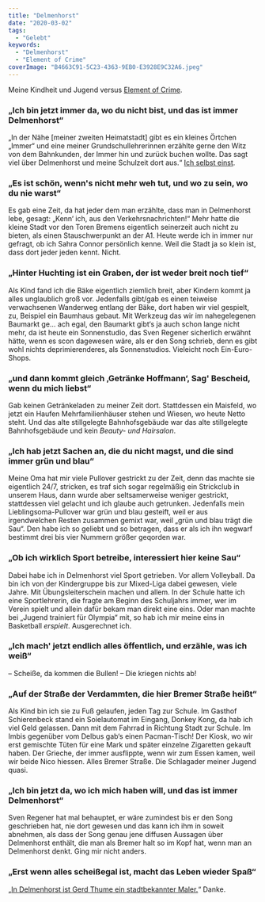 ```yaml
---
title: "Delmenhorst"
date: "2020-03-02"
tags:
  - "Gelebt"
keywords:
  - "Delmenhorst"
  - "Element of Crime"
coverImage: "B4663C91-5C23-4363-9EB0-E3928E9C32A6.jpeg"
---
```


Meine Kindheit und Jugend versus [Element of Crime](https://www.youtube.com/watch?v=c-2VJoYUw3g).

### „Ich bin jetzt immer da, wo du nicht bist, und das ist immer Delmenhorst“

„In der Nähe \[meiner zweiten Heimatstadt\] gibt es ein kleines Örtchen „Immer“ und eine meiner Grundschullehrerinnen erzählte gerne den Witz von dem Bahnkunden, der Immer hin und zurück buchen wollte. Das sagt viel über Delmenhorst und meine Schulzeit dort aus.“ [Ich selbst einst](https://couchblog.de/blog/2016/10/25/morgenlese-xvi/).

### „Es ist schön, wenn's nicht mehr weh tut, und wo zu sein, wo du nie warst“

Es gab eine Zeit, da hat jeder dem man erzählte, dass man in Delmenhorst lebe, gesagt: „Kenn‘ ich, aus den Verkehrsnachrichten!“ Mehr hatte die kleine Stadt vor den Toren Bremens eigentlich seinerzeit auch nicht zu bieten, als einen Stauschwerpunkt an der A1. Heute werde ich in immer nur gefragt, ob ich Sahra Connor persönlich kenne. Weil die Stadt ja so klein ist, dass dort jeder jeden kennt. Nicht.

### „Hinter Huchting ist ein Graben, der ist weder breit noch tief“

Als Kind fand ich die Bäke eigentlich ziemlich breit, aber Kindern kommt ja alles unglaublich groß vor. Jedenfalls gibt/gab es einen teiweise verwachsenen Wanderweg entlang der Bäke, dort haben wir viel gespielt, zu, Beispiel ein Baumhaus gebaut. Mit Werkzeug das wir im nahegelegenen Baumarkt ge… ach egal, den Baumarkt gibt‘s ja auch schon lange nicht mehr, da ist heute ein Sonnenstudio, das Sven Regener sicherlich erwähnt hätte, wenn es scon dagewesen wäre, als er den Song schrieb, denn es gibt wohl nichts deprimierenderes, als Sonnenstudios. Vieleicht noch Ein-Euro-Shops.

### „und dann kommt gleich ‚Getränke Hoffmann‘, Sag' Bescheid, wenn du mich liebst“

Gab keinen Getränkeladen zu meiner Zeit dort. Stattdessen ein Maisfeld, wo jetzt ein Haufen Mehrfamilienhäuser stehen und Wiesen, wo heute Netto steht. Und das alte stillgelegte Bahnhofsgebäude war das alte stillgelegte Bahnhofsgebäude und kein _Beauty- und Hairsalon_.

### „Ich hab jetzt Sachen an, die du nicht magst, und die sind immer grün und blau“

Meine Oma hat mir viele Pullover gestrickt zu der Zeit, denn das machte sie eigentlich 24/7, stricken, es traf sich sogar regelmäßig ein Strickclub in unserem Haus, dann wurde aber seltsamerweise weniger gestrickt, stattdessen viel gelacht und ich glaube auch getrunken. Jedenfalls mein Lieblingsoma-Pullover war grün und blau gesteift, weil er aus irgendwelchen Resten zusammen gemixt war, weil „grün und blau trägt die Sau“. Den habe ich so geliebt und so betragen, dass er als ich ihn wegwarf bestimmt drei bis vier Nummern größer geqorden war.

### „Ob ich wirklich Sport betreibe, interessiert hier keine Sau“

Dabei habe ich in Delmenhorst viel Sport getrieben. Vor allem Volleyball. Da bin ich von der Kindergruppe bis zur Mixed-Liga dabei gewesen, viele Jahre. Mit Übungsleiterschein machen und allem. In der Schule hatte ich eine Sportlehrerin, die fragte am Beginn des Schuljahrs immer, wer im Verein spielt und allein dafür bekam man direkt eine eins. Oder man machte bei „Jugend trainiert für Olympia“ mit, so hab ich mir meine eins in Basketball _erspielt_. Ausgerechnet ich.

### „Ich mach' jetzt endlich alles öffentlich, und erzähle, was ich weiß“

– Scheiße, da kommen die Bullen!
– Die kriegen nichts ab!

### „Auf der Straße der Verdammten, die hier Bremer Straße heißt“

Als Kind bin ich sie zu Fuß gelaufen, jeden Tag zur Schule. Im Gasthof Schierenbeck stand ein Soielautomat im Eingang, Donkey Kong, da hab ich viel Geld gelassen. Dann mit dem Fahrrad in Richtung Stadt zur Schule. Im Imbis gegenüber vom Delbus gab‘s einen Pacman-Tisch! Der Kiosk, wo wir erst gemischte Tüten für eine Mark und später einzelne Zigaretten gekauft haben. Der Grieche, der immer ausflippte, wenn wir zum Essen kamen, weil wir beide Nico hiessen. Alles Bremer Straße. Die Schlagader meiner Jugend quasi.

### „Ich bin jetzt da, wo ich mich haben will, und das ist immer Delmenhorst“

Sven Regener hat mal behauptet, er wäre zumindest bis er den Song geschrieben hat, nie dort gewesen und das kann ich ihm in soweit abnehmen, als dass der Song genau jene diffusen Aussagen über Delmenhorst enthält, die man als Bremer halt so im Kopf hat, wenn man an Delmenhorst denkt. Ging mir nicht anders.

### „Erst wenn alles scheißegal ist, macht das Leben wieder Spaß“

„[In Delmenhorst ist Gerd Thume ein stadtbekannter Maler.](https://benoplura.de/kunst/gerd%20thume.html)“ Danke.
